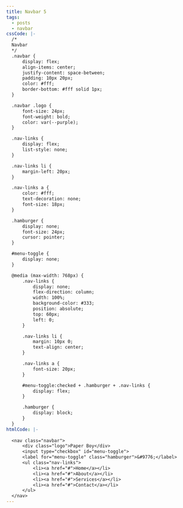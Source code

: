 ```yaml
---
title: Navbar 5
tags:
  - posts
  - navbar
cssCode: |-
  /*
  Navbar
  */ 
  .navbar {
      display: flex;
      align-items: center;
      justify-content: space-between;
      padding: 10px 20px;
      color: #fff;
      border-bottom: #fff solid 1px;
  }

  .navbar .logo {
      font-size: 24px;
      font-weight: bold;
      color: var(--purple);
  }

  .nav-links {
      display: flex;
      list-style: none;
  }

  .nav-links li {
      margin-left: 20px;
  }

  .nav-links a {
      color: #fff;
      text-decoration: none;
      font-size: 18px;
  }

  .hamburger {
      display: none;
      font-size: 24px;
      cursor: pointer;
  }

  #menu-toggle {
      display: none;
  }

  @media (max-width: 768px) {
      .nav-links {
          display: none;
          flex-direction: column;
          width: 100%;
          background-color: #333;
          position: absolute;
          top: 60px;
          left: 0;
      }

      .nav-links li {
          margin: 10px 0;
          text-align: center;
      }

      .nav-links a {
          font-size: 20px;
      }

      #menu-toggle:checked + .hamburger + .nav-links {
          display: flex;
      }

      .hamburger {
          display: block;
      }
  }
htmlCode: |-
  
  <nav class="navbar">
      <div class="logo">Paper Boy</div>
      <input type="checkbox" id="menu-toggle">
      <label for="menu-toggle" class="hamburger">&#9776;</label>
      <ul class="nav-links">
          <li><a href="#">Home</a></li>
          <li><a href="#">About</a></li>
          <li><a href="#">Services</a></li>
          <li><a href="#">Contact</a></li>
      </ul>
  </nav>
---
```

